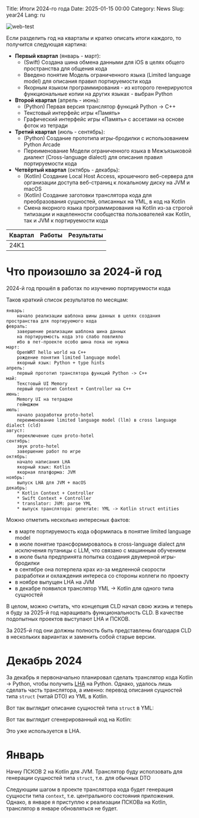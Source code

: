 Title: Итоги 2024-го года
Date: 2025-01-15 00:00
Category: News
Slug: year24
Lang: ru

![web-test][web-test]

Если разделить год на кварталы и кратко описать итоги каждого, то
получится следующая картина:

* **Первый квартал** (январь - март):
    * (Swift) Создана шина обмена данными для iOS в целях общего пространства для общения кода
    * Введено понятие Модель ограниченного языка (Limited language model) для описания правил портируемости кода
    * Якорным языком программирования - из которого генерируются функциональные копии на других языках - выбран Python
* **Второй квартал** (апрель - июнь):
    * (Python) Первая версия транслятор функций Python -> C++
    * Текстовый интерфейс игры «Память»
    * Графический интерфейс игры «Память» с ассетами на основе фоток из тетради
* **Третий квартал** (июль - сентябрь):
    * (Python) Создание прототипа игры-бродилки с использованием Python Arcade
    * Переименование Модели ограниченного языка в Межъязыковой диалект (Cross-language dialect) для описания правил портируемости кода
* **Четвёртый квартал** (октябрь - декабрь):
    * (Kotlin) Создание Local Host Access, крошечного веб-сервера для организации доступа веб-страниц к локальному диску на JVM и macOS
    * (Kotlin) Создание заготовки транслятора кода для преобразования сущностей, описанных на YML, в код на Kotlin
    * Смена якорного языка программирования на Kotlin из-за строгой типизации и нацеленности сообщества пользователей как Kotlin, так и JVM к портируемости кода

| Квартал | Работы | Результаты |
|---      |---     |---         |
| 24K1    | 




# Что произошло за 2024-й год

2024-й год прошёл в работах по изучению портируемости кода

Таков краткий список результатов по месяцам:

    январь:
        начало реализации шаблона шины данных в целях создания пространства для портируемого кода
    февраль:
        завершение реализации шаблона шина данных
        на портируемость кода это слабо повлияло
        ибо в пет-проекте особо шина пока не нужна
    март:
        OpenWRT hello world на C++
        рождение понятия limited language model
        якорный язык: Python + type hints
    апрель:
        первый прототип транслятора функций Python -> C++
    май:
        Текстовый UI Memory
        первый прототип Context + Controller на C++
    июнь:
        Memory UI на тетрадке
        геймджем
    июль:
        начало разработки proto-hotel
        переименование limited language model (llm) в cross language dialect (cld)
    август:
        переключение сцен proto-hotel
    сентябрь:
        звук proto-hotel
        завершение работ по игре
    октябрь:
        начало написания LHA
        якорный язык: Kotlin
        якорная платформа: JVM
    ноябрь:
        выпуск LHA для JVM + macOS
    декабрь:
        * Kotlin Context + Controller
        * Swift Context + Controller
        * translator: JVM: parse YML
        * выпуск транслятора: generate: YML -> Kotlin struct entities

Можно отметить несколько интересных фактов:

* в марте портируемость кода оформилась в понятие limited language model
* в июле понятие трансформировалось в cross-language dialect для исключения путаницы с LLM, что связано с машинным обучением
* в июле была предпринята попытка создания двумерной игры-бродилки
* в сентябре она потерпела крах из-за медленной скорости разработки и охлаждения интереса со стороны коллеги по проекту
* в ноябре выпущен LHA на JVM
* в декабре появился транслятор YML -> Kotlin для одного типа сущностей


В целом, можно считать, что концепция CLD начал свою жизнь и теперь
я буду за 2025-й год наращивать функциональность CLD. В качестве
подопытных проектов выступают LHA и ПСКОВ.

За 2025-й год они должны полность быть представлены благодаря CLD
в нескольких вариантах и заменить собой старые версии.

# Декабрь 2024

За декабрь я первоначально планировал сделать транслятор кода Kotlin -> Python,
чтобы получить [LHA][lha] на Python. Однако, удалось лишь сделать часть
транслятора, а именно: перевод описания сущностей типа `struct` (читай DTO) из YML
в Kotlin.

Вот так выглядит описание сущностей типа `struct` в YML:


Вот так выглядит сгенерированный код на Kotlin:


Это уже используется в LHA.

# Январь

Начну ПСКОВ 2 на Kotlin для JVM. Транслятор буду исползовать для генерации сущностей
типа `struct`, т.е. для обычных DTO

Следующим шагом в проекте транслятора кода будет генерация сущности типа `context`,
т.е. центрального состояния приложения. Однако, в январе я приступлю к
реализации ПСКОВа на Kotlin, транслятор в январе обновляться не будет.

[web-test]: ../../images/2025_year24.jpg
[lha]: http://opengamestudio.org/ru/news/lha-jvm-macos.html
